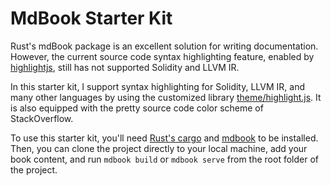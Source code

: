 # MdBook Starter Kit

Rust's mdBook package is an excellent solution for writing documentation.
However, the current source code syntax highlighting feature, enabled by
[highlightjs](https://highlightjs.org/), still has not supported Solidity and LLVM IR.

In this starter kit, I support syntax highlighting for Solidity, LLVM IR, and
many other languages by using the customized library [theme/highlight.js](theme/highlight.js). It
is also equipped with the pretty source code color scheme of StackOverflow.

To use this starter kit, you'll need [Rust's cargo](https://doc.rust-lang.org/cargo/getting-started/installation.html) and [mdbook](https://rust-lang.github.io/mdBook/guide/installation.html) to be
installed. Then, you can clone the project directly to your local machine, add
your book content, and run `mdbook build` or `mdbook serve` from the root folder
of the project.
